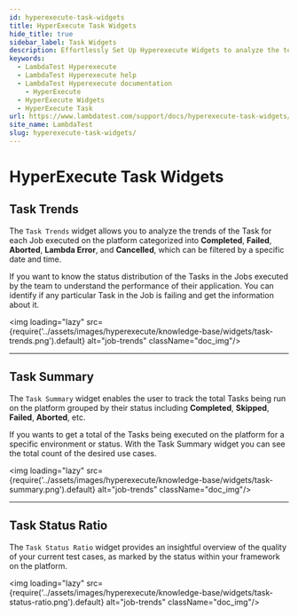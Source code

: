 ```yaml
---
id: hyperexecute-task-widgets
title: HyperExecute Task Widgets
hide_title: true
sidebar_label: Task Widgets
description: Effortlessly Set Up Hyperexecute Widgets to analyze the test results
keywords:
  - LambdaTest Hyperexecute
  - LambdaTest Hyperexecute help
  - LambdaTest Hyperexecute documentation
    - HyperExecute
  - HyperExecute Widgets
  - HyperExecute Task
url: https://www.lambdatest.com/support/docs/hyperexecute-task-widgets/
site_name: LambdaTest
slug: hyperexecute-task-widgets/
---
```


<script type="application/ld+json"
      dangerouslySetInnerHTML={{ __html: JSON.stringify({
       "@context": "https://schema.org",
        "@type": "BreadcrumbList",
        "itemListElement": [{
          "@type": "ListItem",
          "position": 1,
          "name": "Home",
          "item": "https://www.lambdatest.com"
        },{
          "@type": "ListItem",
          "position": 2,
          "name": "Support",
          "item": "https://www.lambdatest.com/support/docs/"
        },{
          "@type": "ListItem",
          "position": 3,
          "name": "HyperExecute Widgets",
          "item": "https://www.lambdatest.com/support/docs/hyperexecute-task-widgets/"
        }]
      })
    }}
></script>

# HyperExecute Task Widgets

## Task Trends

The `Task Trends` widget allows you to analyze the trends of the Task for each Job executed on the platform categorized into **Completed**, **Failed**, **Aborted**, **Lambda Error**, and **Cancelled**, which can be filtered by a specific date and time.

If you want to know the status distribution of the Tasks in the Jobs executed by the team to understand the performance of their application. You can identify if any particular Task in the Job is failing and get the information about it.

<img loading="lazy" src={require('../assets/images/hyperexecute/knowledge-base/widgets/task-trends.png').default} alt="job-trends" className="doc_img"/>

***

## Task Summary

The `Task Summary` widget enables the user to track the total Tasks being run on the platform grouped by their status including **Completed**, **Skipped**, **Failed**, **Aborted**, etc.

If you wants to get a total of the Tasks being executed on the platform for a specific environment or status. With the Task Summary widget you can see the total count of the desired use cases.

<img loading="lazy" src={require('../assets/images/hyperexecute/knowledge-base/widgets/task-summary.png').default} alt="job-trends" className="doc_img"/>

***

## Task Status Ratio

The `Task Status Ratio` widget provides an insightful overview of the quality of your current test cases, as marked by the status within your framework on the platform. 

<img loading="lazy" src={require('../assets/images/hyperexecute/knowledge-base/widgets/task-status-ratio.png').default} alt="job-trends" className="doc_img"/>